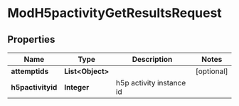 

# ModH5pactivityGetResultsRequest


## Properties

| Name | Type | Description | Notes |
|------------ | ------------- | ------------- | -------------|
|**attemptids** | **List&lt;Object&gt;** |  |  [optional] |
|**h5pactivityid** | **Integer** | h5p activity instance id |  |



